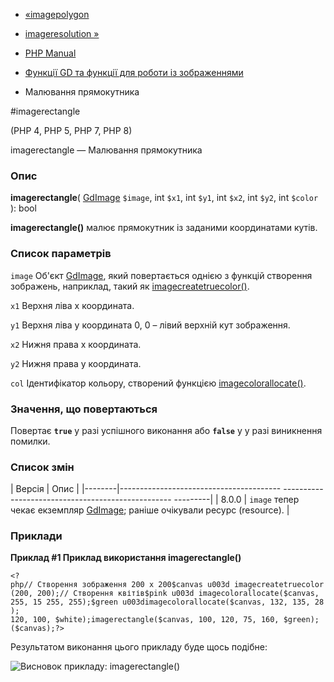 - [«imagepolygon](function.imagepolygon.md)
- [imageresolution »](function.imageresolution.md)

- [PHP Manual](index.md)
- [Функції GD та функції для роботи із зображеннями](ref.image.md)
- Малювання прямокутника

#imagerectangle

(PHP 4, PHP 5, PHP 7, PHP 8)

imagerectangle — Малювання прямокутника

### Опис

**imagerectangle**(
[GdImage](class.gdimage.md) `$image`,
int `$x1`,
int `$y1`,
int `$x2`,
int `$y2`,
int `$color`
): bool

**imagerectangle()** малює прямокутник із заданими координатами
кутів.

### Список параметрів

`image`
Об'єкт [GdImage](class.gdimage.md), який повертається однією з функцій
створення зображень, наприклад, такий як
[imagecreatetruecolor()](function.imagecreatetruecolor.md).

`x1`
Верхня ліва x координата.

`y1`
Верхня ліва y координата 0, 0 – лівий верхній кут зображення.

`x2`
Нижня права x координата.

`y2`
Нижня права y координата.

`col`
Ідентифікатор кольору, створений функцією
[imagecolorallocate()](function.imagecolorallocate.md).

### Значення, що повертаються

Повертає **`true`** у разі успішного виконання або **`false`** у
у разі виникнення помилки.

### Список змін

| Версія | Опис |
|--------|---------------------------------------- -------------------------------------------------- ---------|
| 8.0.0 | `image` тепер чекає екземпляр [GdImage](class.gdimage.md); раніше очікували ресурс (resource). |

### Приклади

**Приклад #1 Приклад використання **imagerectangle()****

`<?php// Створення зображення 200 x 200$canvas u003d imagecreatetruecolor(200, 200);// Створення квітів$pink u003d imagecolorallocate($canvas, 255, 15 255, 255);$green u003dimagecolorallocate($canvas, 132, 135, 28); 120, 100, $white);imagerectangle($canvas, 100, 120, 75, 160, $green); ($canvas);?> `

Результатом виконання цього прикладу буде щось подібне:

![Висновок прикладу:
imagerectangle()](images/21009b70229598c6a80eef8b45bf282b-imagerectangle.jpg)
